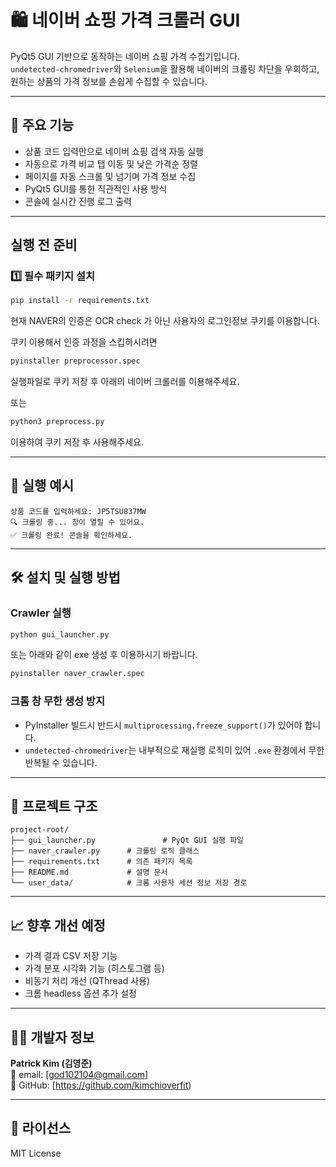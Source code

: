 # 🛍️ 네이버 쇼핑 가격 크롤러 GUI

PyQt5 GUI 기반으로 동작하는 네이버 쇼핑 가격 수집기입니다.  
`undetected-chromedriver`와 `Selenium`을 활용해 네이버의 크롤링 차단을 우회하고, 원하는 상품의 가격 정보를 손쉽게 수집할 수 있습니다.

---

## 📌 주요 기능

- 상품 코드 입력만으로 네이버 쇼핑 검색 자동 실행
- 자동으로 가격 비교 탭 이동 및 낮은 가격순 정렬
- 페이지를 자동 스크롤 및 넘기며 가격 정보 수집
- PyQt5 GUI를 통한 직관적인 사용 방식
- 콘솔에 실시간 진행 로그 출력

---
## 실행 전 준비 

### 1️⃣ 필수 패키지 설치

```bash
pip install -r requirements.txt
```

현재 NAVER의 인증은 OCR check 가 아닌 사용자의 로그인정보 쿠키를 이용합니다. 

쿠키 이용해서 인증 과정을 스킵하시려면 

```bash
pyinstaller preprocessor.spec
```
실행파일로 쿠키 저장 후 아래의 네이버 크롤러를 이용해주세요. 

또는 

```bash
python3 preprocess.py
```

이용하여 쿠키 저장 후 사용해주세요.

---
## 📸 실행 예시

```
상품 코드를 입력하세요: JP5TSU837MW
🔍 크롤링 중... 창이 열릴 수 있어요.
✅ 크롤링 완료! 콘솔을 확인하세요.
```

---

## 🛠️ 설치 및 실행 방법

### Crawler 실행

```bash
python gui_launcher.py
```

또는 아래와 같이 exe 생성 후 이용하시기 바랍니다.

```bash
pyinstaller naver_crawler.spec
```

### 크롬 창 무한 생성 방지

- PyInstaller 빌드시 반드시 `multiprocessing.freeze_support()`가 있어야 합니다.
- `undetected-chromedriver`는 내부적으로 재실행 로직이 있어 `.exe` 환경에서 무한 반복될 수 있습니다.

---

## 📁 프로젝트 구조

```
project-root/
├── gui_launcher.py               # PyQt GUI 실행 파일
├── naver_crawler.py      # 크롤링 로직 클래스
├── requirements.txt      # 의존 패키지 목록
├── README.md             # 설명 문서
└── user_data/            # 크롬 사용자 세션 정보 저장 경로
```

---

## 📈 향후 개선 예정

- 가격 결과 CSV 저장 기능
- 가격 분포 시각화 기능 (히스토그램 등)
- 비동기 처리 개선 (QThread 사용)
- 크롬 headless 옵션 추가 설정

---

## 👨‍💻 개발자 정보

**Patrick Kim (김영준)**  
📧 email: [god102104@gmail.com]  
🔗 GitHub: [https://github.com/kimchioverfit)

---

## 🧾 라이선스

MIT License
